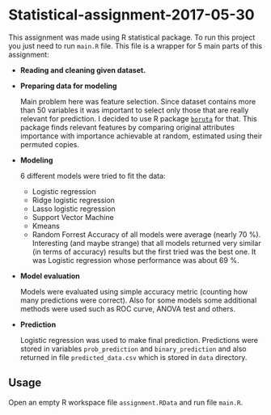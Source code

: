 # Statistical-assignment-2017-05-30

This assignment was made using R statistical package. To run this project you just need to run `main.R` file. This file
is a wrapper for 5 main parts of this assignment:

- **Reading and cleaning given dataset.**

- **Preparing data for modeling**

  Main problem here was feature selection. Since dataset contains more than 50 variables it was important to select 
  only those that are really relevant for prediction. I decided to use R package [`boruta`](https://cran.r-project.org/web/packages/Boruta/Boruta.pdf)
  for that. This package finds relevant features by comparing original attributes importance with importance achievable
  at random, estimated using their permuted copies.

- **Modeling**

  6 different models were tried to fit the data:
  - Logistic regression
  - Ridge logistic regression
  - Lasso logistic regression
  - Support Vector Machine
  - Kmeans
  - Random Forrest
  Accuracy of all models were average (nearly 70 %). Interesting (and maybe strange) that all models returned very similar
  (in terms of accuracy) results but the first tried was the best one. It was Logistic regression whose performance was about 69 %.
  
- **Model evaluation**

  Models were evaluated using simple accuracy metric (counting how many predictions were correct). Also for some models some
  additional methods were used such as ROC curve, ANOVA test and others.
  
- **Prediction**

  Logistic regression was used to make final prediction. Predictions were stored in variables `prob_prediction` and 
  `binary_prediction` and also returned in file `predicted_data.csv` which is stored in `data` directory.
  
## Usage
  
Open an empty R workspace file `assignment.RData` and run file `main.R`.
